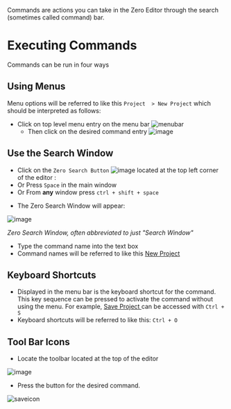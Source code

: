 Commands are actions you can take in the Zero Editor through the search (sometimes called command) bar.

 # Executing Commands

Commands can be run in four ways

 ## Using Menus
Menu options will be referred to like this `Project  > New Project` which should be interpreted as follows:

- Click on top level menu entry on the menu bar
  ![menubar](https://media.githubusercontent.com/media/zeroengineteam/ZeroFiles/master/doc_files/973.png)
  - Then click on the desired command entry
    ![image](https://media.githubusercontent.com/media/zeroengineteam/ZeroFiles/master/doc_files/47139.png)


 ## Use the Search Window

 - Click on the `Zero Search Button` ![image](https://media.githubusercontent.com/media/zeroengineteam/ZeroFiles/master/doc_files/47137.png) located at the top left corner of the editor :
 - Or Press `Space` in the main window
 - Or From **any** window press `ctrl + shift + space`

* The Zero Search Window will appear:


![image](https://media.githubusercontent.com/media/zeroengineteam/ZeroFiles/master/doc_files/47141.png)


*Zero Search Window, often abbreviated to just "Search Window"*

* Type the command name into the text box
* Command names will be referred to like this [ New Project ](https://github.com/ZilchEngine/ZilchDocs/blob/master/code_reference/command_reference.markdown#newproject)

 ## Keyboard Shortcuts


* Displayed in the menu bar is the keyboard shortcut for the command. This key sequence 
 can be pressed to activate the command without using the menu. For example, [ Save Project ](https://github.com/ZilchEngine/ZilchDocs/blob/master/code_reference/command_reference.markdown#saveproject) can be accessed with `Ctrl + S`
* Keyboard shortcuts will be referred to like this: `Ctrl + O`

 ## Tool Bar Icons


* Locate the toolbar located at the top of the editor


![image](https://media.githubusercontent.com/media/zeroengineteam/ZeroFiles/master/doc_files/47145.png)

* Press the button for the desired command. 


![saveicon](https://media.githubusercontent.com/media/zeroengineteam/ZeroFiles/master/doc_files/975.png)

 

 